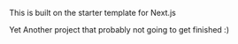 This is built on the starter template for Next.js

Yet Another project that probably not going to get finished :)
